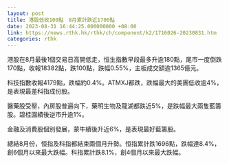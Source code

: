 ```yaml
---
layout: post
title: 港股低收100點　8月累計跌近1700點
date: 2023-08-31 16:44:25.000000000 +08:00
link: https://news.rthk.hk/rthk/ch/component/k2/1716026-20230831.htm
categories: rthk
---
```


港股在8月最後1個交易日高開低走，恒生指數早段最多升逾180點，尾市一度倒跌170點，收報18382點，跌100點，跌幅0.55%，主板成交額逾1365億元。

科技指數收報4179點，跌幅約0.4%。ATMXJ都跌，跌幅最大的美團低收逾4%，是表現最差科指成份股。

醫藥股受壓，內房股普遍向下，藥明生物及龍湖都跌近5%，是跌幅最大兩隻藍籌股。碧桂園績後逆市升逾1%。

金融及消費股個別發展，蒙牛績後升近6%，是表現最好藍籌股。

總結8月份，恒指及科指都結束兩個月升勢。恒指累計跌1696點，跌幅達8.4%，創6個月以來最大跌幅。科指累計跌8.1%，創4個月以來最大跌幅。
